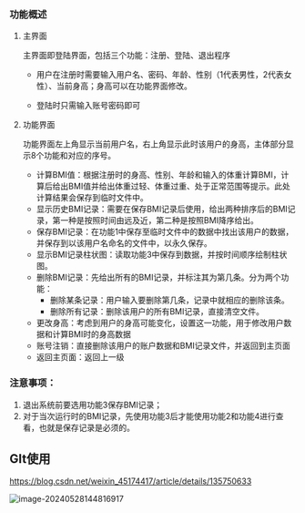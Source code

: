 ### 功能概述

1. 主界面

   主界面即登陆界面，包括三个功能：注册、登陆、退出程序

   + 用户在注册时需要输入用户名、密码、年龄、性别（1代表男性，2代表女性）、当前身高；身高可以在功能界面修改。

   + 登陆时只需输入账号密码即可

2. 功能界面

   功能界面左上角显示当前用户名，右上角显示此时该用户的身高，主体部分显示8个功能和对应的序号。

   + 计算BMI值：根据注册时的身高、性别、年龄和输入的体重计算BMI，计算后给出BMI值并给出体重过轻、体重过重、处于正常范围等提示。此处计算结果会保存到临时文件中。
   + 显示历史BMI记录：需要在保存BMI记录后使用，给出两种排序后的BMI记录，第一种是按照时间由远及近，第二种是按照BMI降序给出。
   + 保存BMI记录：在功能1中保存至临时文件中的数据中找出该用户的数据，并保存到以该用户名命名的文件中，以永久保存。
   + 显示BMI记录柱状图：读取功能3中保存到数据，并按时间顺序绘制柱状图。
   + 删除BMI记录：先给出所有的BMI记录，并标注其为第几条。分为两个功能：
     + 删除某条记录：用户输入要删除第几条，记录中就相应的删除该条。
     + 删除所有记录：删除该用户的所有BMI记录，直接清空文件。
   + 更改身高：考虑到用户的身高可能变化，设置这一功能，用于修改用户数据和计算BMI时的身高数据
   + 账号注销：直接删除该用户的账户数据和BMI记录文件，并返回到主页面
   + 返回主页面：返回上一级

### **注意事项：**

1. 退出系统前要选用功能3保存BMI记录；
2. 对于当次运行时的BMI记录，先使用功能3后才能使用功能2和功能4进行查看，也就是保存记录是必须的。





## GIt使用

https://blog.csdn.net/weixin_45174417/article/details/135750633

![image-20240528144816917](D:\李梓涵\2024春季学期\Linux\作业\BMIProgram\image-20240528144816917.png)
